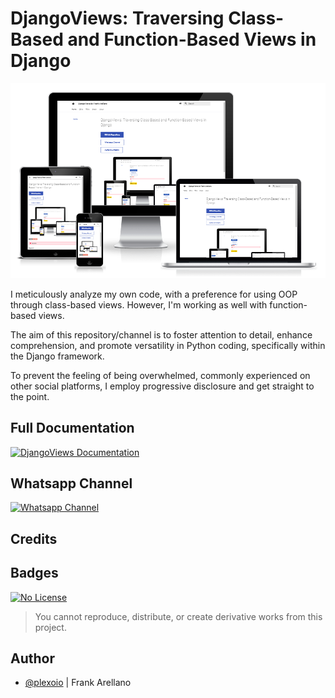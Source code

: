 # DjangoViews: Traversing Class-Based and Function-Based Views in Django

![Responsive Mockup image](docs/assets/img/mockup-light.png)

I meticulously analyze my own code, with a preference for using OOP through class-based views. However, I'm working as well with function-based views.

The aim of this repository/channel is to foster attention to detail, enhance comprehension, and promote versatility in Python coding, specifically within the Django framework.

To prevent the feeling of being overwhelmed, commonly experienced on other social platforms, I employ progressive disclosure and get straight to the point.

## Full Documentation

[![DjangoViews Documentation](https://img.shields.io/badge/View-DjangoViews_Documentation-blue)](https://plexoio.github.io/djangoviews/)

## Whatsapp Channel

[![Whatsapp Channel](https://img.shields.io/badge/View-Whatsapp_Channel-green)](https://whatsapp.com/channel/0029VaCsHbn5a23x7hElJL2r) 

## Credits

## Badges

[![No License](https://img.shields.io/badge/License-No_License-red)](https://plexoio.github.io/djangoviews/about/LICENSE/) 

> You cannot reproduce, distribute, or create derivative works from this project.

## Author

- [@plexoio](https://www.github.com/plexoio) | Frank Arellano
